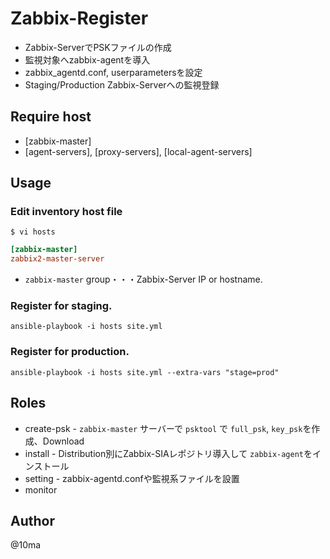 # Zabbix-Register

- Zabbix-ServerでPSKファイルの作成
- 監視対象へzabbix-agentを導入
- zabbix_agentd.conf, userparametersを設定
- Staging/Production Zabbix-Serverへの監視登録



## Require host

- [zabbix-master]
- [agent-servers], [proxy-servers], [local-agent-servers]



## Usage

### Edit inventory host file

```shell
$ vi hosts
```

```ini
[zabbix-master]
zabbix2-master-server
```

- `zabbix-master` group・・・Zabbix-Server IP or hostname.



### Register for staging.

```shell
ansible-playbook -i hosts site.yml
```



### Register for production.

```shell
ansible-playbook -i hosts site.yml --extra-vars "stage=prod"
```



## Roles

- create-psk - `zabbix-master` サーバーで `psktool` で `full_psk`, `key_psk`を作成、Download
- install -  Distribution別にZabbix-SIAレポジトリ導入して `zabbix-agent`をインストール
- setting - zabbix-agentd.confや監視系ファイルを設置
- monitor



## Author

@10ma
